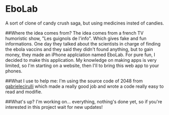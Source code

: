 EboLab
======

A sort of clone of candy crush saga, but using medicines insted of candies.

##Where the idea comes from?
The idea comes from a french TV humoristic show, "Les guignols de l'info". Which gives fake and fun informations.
One day they talked about the scientists in charge of finding the ebola vaccins and they said they didn't found anything, but to gain money, they made an iPhone applciation named EboLab.
For pure fun, I decided to make this application.
My knowledge on making apps is very limited, so I'm starting on a website, then I'll to bring this web app to your phones.

##What I use to help me:
I'm using the source code of 2048 from [gabrielecirulli](https://github.com/gabrielecirulli) which made a really good job and wrote a code really easy to read and modifie.

##What's up?
I'm working on... everything, nothing's done yet, so if you're interested in this project wait for new updates!
